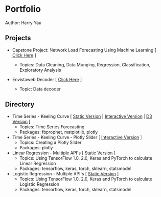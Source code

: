 # Portfolio
Author: Harry Yau

## Projects
- Capstone Project: Network Load Forecasting Using Machine Learning  [ <a href="https://github.com/vrif/capstone-mobi-bike">Click Here</a> ]
  - Topics: Data Cleaning, Data Munging, Regression, Classification, Exploratory Analysis

- Envistaweb Decoder [ <a href="https://github.com/vrif/envistaweb-decoder">Click Here</a> ]
  - Topic: Data decoder

## Directory

- Time Series - Keeling Curve [ <a href="https://github.com/vrif/portfolio/blob/master/Notebooks/Time%20Series%20-%20Keeling%20Curve.ipynb">Static Version</a> |
<a href="https://nbviewer.jupyter.org/github/vrif/portfolio/blob/master/Notebooks/Time%20Series%20-%20Keeling%20Curve.ipynb?flush_cache=true">Interactive Version</a> | <a href="https://vrif.github.io/d3-keeling-curve/">D3 Version</a> ]
  - Topics: Time Series Forecasting
  - Packages: fbprophet, matplotlib, plotly
- Time Series - Keeling Curve - Plotly Slider [ <a href="https://nbviewer.jupyter.org/github/vrif/portfolio/blob/master/Notebooks/Time%20Series%20-%20Keeling%20Curve%20-%20Plotly%20Slider.ipynb?flush_cache=true">Interactive Version</a> ]
  - Topics: Creating a Plotly Slider
  - Packages: plotly
- Linear Regression - Multiple API's [ <a href="https://github.com/vrif/portfolio/blob/master/Notebooks/TensorFlow-Keras-Pytorch/01%20Linear%20Regression.ipynb">Static Version</a> ]
  - Topics: Using TensorFlow 1.0, 2.0, Keras and PyTorch to calculate Linear Regression
  - Packages: tensorflow, keras, torch, sklearn, statsmodel
- Logistic Regression - Multiple API's [ <a href="https://github.com/vrif/portfolio/blob/master/Notebooks/TensorFlow-Keras-Pytorch/02%20Logistic%20Regression.ipynb">Static Version</a> ]
  - Topics: Using TensorFlow 1.0, 2.0, Keras and PyTorch to calculate Logistic Regression
  - Packages: tensorflow, keras, torch, sklearn, statsmodel
